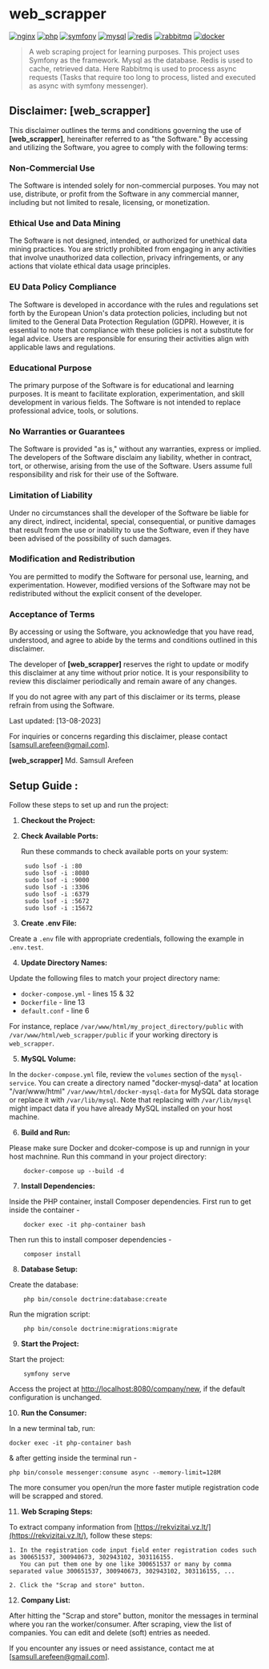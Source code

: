 # web_scrapper

[![nginx](https://img.shields.io/badge/nginx-latest-brightgreen.svg)](https://nginx.org/)
[![php](https://img.shields.io/badge/php-latest-blue.svg)](https://www.php.net/)
[![symfony](https://img.shields.io/badge/symfony-latest-red.svg)](https://symfony.com/)
[![mysql](https://img.shields.io/badge/mysql-latest-orange.svg)](https://www.mysql.com/)
[![redis](https://img.shields.io/badge/redis-latest-red.svg)](https://redis.io/)
[![rabbitmq](https://img.shields.io/badge/rabbitmq-latest-brightgreen.svg)](https://www.rabbitmq.com/)
[![docker](https://img.shields.io/badge/docker-latest-blue.svg)](https://www.docker.com/)

> A web scraping project for learning purposes. This project uses Symfony as the framework. Mysql as the database. Redis is used to cache, retrieved data.
> Here Rabbitmq is used to process async requests (Tasks that require too long to process, listed and executed as async with symfony messenger).

## Disclaimer: [web_scrapper]

This disclaimer outlines the terms and conditions governing the use of **[web_scrapper]**, hereinafter referred to as "the Software." By accessing and utilizing the Software, you agree to comply with the following terms:

### Non-Commercial Use

The Software is intended solely for non-commercial purposes. You may not use, distribute, or profit from the Software in any commercial manner, including but not limited to resale, licensing, or monetization.

### Ethical Use and Data Mining

The Software is not designed, intended, or authorized for unethical data mining practices. You are strictly prohibited from engaging in any activities that involve unauthorized data collection, privacy infringements, or any actions that violate ethical data usage principles.

### EU Data Policy Compliance

The Software is developed in accordance with the rules and regulations set forth by the European Union's data protection policies, including but not limited to the General Data Protection Regulation (GDPR). However, it is essential to note that compliance with these policies is not a substitute for legal advice. Users are responsible for ensuring their activities align with applicable laws and regulations.

### Educational Purpose

The primary purpose of the Software is for educational and learning purposes. It is meant to facilitate exploration, experimentation, and skill development in various fields. The Software is not intended to replace professional advice, tools, or solutions.

### No Warranties or Guarantees

The Software is provided "as is," without any warranties, express or implied. The developers of the Software disclaim any liability, whether in contract, tort, or otherwise, arising from the use of the Software. Users assume full responsibility and risk for their use of the Software.

### Limitation of Liability

Under no circumstances shall the developer of the Software be liable for any direct, indirect, incidental, special, consequential, or punitive damages that result from the use or inability to use the Software, even if they have been advised of the possibility of such damages.

### Modification and Redistribution

You are permitted to modify the Software for personal use, learning, and experimentation. However, modified versions of the Software may not be redistributed without the explicit consent of the developer.

### Acceptance of Terms

By accessing or using the Software, you acknowledge that you have read, understood, and agree to abide by the terms and conditions outlined in this disclaimer.

The developer of **[web_scrapper]** reserves the right to update or modify this disclaimer at any time without prior notice. It is your responsibility to review this disclaimer periodically and remain aware of any changes.

If you do not agree with any part of this disclaimer or its terms, please refrain from using the Software.

Last updated: [13-08-2023]

For inquiries or concerns regarding this disclaimer, please contact [samsull.arefeen@gmail.com].

**[web_scrapper]** Md. Samsull Arefeen


## Setup Guide :

Follow these steps to set up and run the project:

1. **Checkout the Project:**

2. **Check Available Ports:**

   Run these commands to check available ports on your system:
   
        sudo lsof -i :80
        sudo lsof -i :8080
        sudo lsof -i :9000
        sudo lsof -i :3306
        sudo lsof -i :6379
        sudo lsof -i :5672
        sudo lsof -i :15672

3. **Create .env File:**

Create a `.env` file with appropriate credentials, following the example in `.env.test`.

4. **Update Directory Names:**

Update the following files to match your project directory name:

- `docker-compose.yml` - lines 15 & 32
- `Dockerfile` - line 13
- `default.conf` - line 6

For instance, replace `/var/www/html/my_project_directory/public` with `/var/www/html/web_scrapper/public` if your working directory is `web_scrapper`.

5. **MySQL Volume:** 

In the `docker-compose.yml` file, review the `volumes` section of the `mysql-service`. You can create a directory named "docker-mysql-data" at location "/var/www/html" `/var/www/html/docker-mysql-data` for MySQL data storage or replace it with `/var/lib/mysql`. Note that replacing with `/var/lib/mysql` might impact data if you have already MySQL installed on your host machine.

6. **Build and Run:**

Please make sure Docker and dcoker-compose is up and runnign in your host machnine. Run this command in your project directory:

        docker-compose up --build -d


7. **Install Dependencies:**

Inside the PHP container, install Composer dependencies. First run to get inside the container -
        
        docker exec -it php-container bash

Then run this to install composer dependencies -
        
        composer install

8. **Database Setup:**

Create the database:

        php bin/console doctrine:database:create


Run the migration script:

        php bin/console doctrine:migrations:migrate


9. **Start the Project:**

Start the project:

        symfony serve


Access the project at [http://localhost:8080/company/new](http://localhost:8080/company/new ), if the default configuration is unchanged.

10. **Run the Consumer:**

 In a new terminal tab, run:

 ```
 docker exec -it php-container bash
 ```

 & after getting inside the terminal run -

 ```
 php bin/console messenger:consume async --memory-limit=128M
 ```
 The more consumer you open/run the more faster mutiple registration code will be scrapped and stored. 

11. **Web Scraping Steps:**

 To extract company information from [https://rekvizitai.vz.lt/](https://rekvizitai.vz.lt/), follow these steps:

    1. In the registration code input field enter registration codes such as 300651537, 300940673, 302943102, 303116155.
       You can put them one by one like 300651537 or many by comma separated value 300651537, 300940673, 302943102, 303116155, ...

    2. Click the "Scrap and store" button.

12. **Company List:**

 After hitting the "Scrap and store" button, monitor the messages in terminal where you ran the worker/consumer. 
 After scraping, view the list of companies. You can edit and delete (soft) entries as needed.

If you encounter any issues or need assistance, contact me at [samsull.arefeen@gmail.com].
